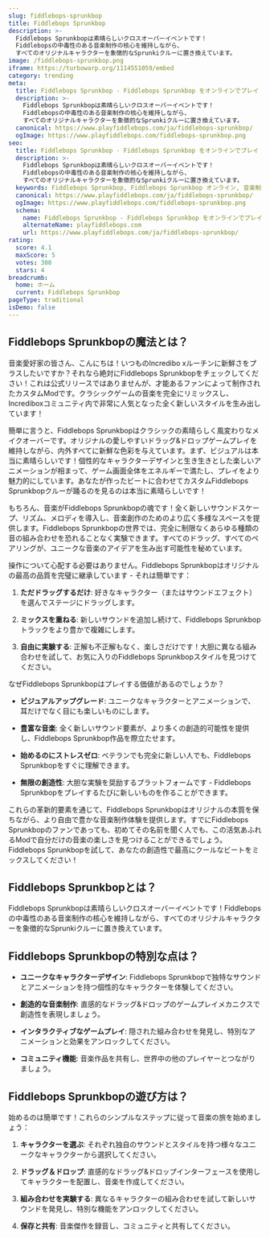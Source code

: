 ```yaml
---
slug: fiddlebops-sprunkbop
title: Fiddlebops Sprunkbop
description: >-
  Fiddlebops Sprunkbopは素晴らしいクロスオーバーイベントです！
  Fiddlebopsの中毒性のある音楽制作の核心を維持しながら、
  すべてのオリジナルキャラクターを象徴的なSprunkiクルーに置き換えています。
image: /fiddlebops-sprunkbop.png
iframe: https://turbowarp.org/1114551059/embed
category: trending
meta:
  title: Fiddlebops Sprunkbop - Fiddlebops Sprunkbop をオンラインでプレイ
  description: >-
    Fiddlebops Sprunkbopは素晴らしいクロスオーバーイベントです！
    Fiddlebopsの中毒性のある音楽制作の核心を維持しながら、
    すべてのオリジナルキャラクターを象徴的なSprunkiクルーに置き換えています。
  canonical: https://www.playfiddlebops.com/ja/fiddlebops-sprunkbop/
  ogImage: https://www.playfiddlebops.com/fiddlebops-sprunkbop.png
seo:
  title: Fiddlebops Sprunkbop - Fiddlebops Sprunkbop をオンラインでプレイ
  description: >-
    Fiddlebops Sprunkbopは素晴らしいクロスオーバーイベントです！
    Fiddlebopsの中毒性のある音楽制作の核心を維持しながら、
    すべてのオリジナルキャラクターを象徴的なSprunkiクルーに置き換えています。
  keywords: Fiddlebops Sprunkbop, Fiddlebops Sprunkbop オンライン, 音楽制作ゲーム, Sprunki
  canonical: https://www.playfiddlebops.com/ja/fiddlebops-sprunkbop/
  ogImage: https://www.playfiddlebops.com/fiddlebops-sprunkbop.png
  schema:
    name: Fiddlebops Sprunkbop - Fiddlebops Sprunkbop をオンラインでプレイ
    alternateName: playfiddlebops.com
    url: https://www.playfiddlebops.com/ja/fiddlebops-sprunkbop/
rating:
  score: 4.1
  maxScore: 5
  votes: 308
  stars: 4
breadcrumb:
  home: ホーム
  current: Fiddlebops Sprunkbop
pageType: traditional
isDemo: false
---
```


## Fiddlebops Sprunkbopの魔法とは？

音楽愛好家の皆さん、こんにちは！いつものIncredibo xルーチンに新鮮さをプラスしたいですか？それなら絶対にFiddlebops Sprunkbopをチェックしてください！これは公式リリースではありませんが、才能あるファンによって制作されたカスタムModです。クラシックゲームの音楽を完全にリミックスし、Incrediboxコミュニティ内で非常に人気となった全く新しいスタイルを生み出しています！

簡単に言うと、Fiddlebops Sprunkbopはクラシックの素晴らしく風変わりなメイクオーバーです。オリジナルの愛しやすいドラッグ&ドロップゲームプレイを維持しながら、内外すべてに新鮮な色彩を与えています。まず、ビジュアルは本当に素晴らしいです！個性的なキャラクターデザインと生き生きとした楽しいアニメーションが相まって、ゲーム画面全体をエネルギーで満たし、プレイをより魅力的にしています。あなたが作ったビートに合わせてカスタムFiddlebops Sprunkbopクルーが踊るのを見るのは本当に素晴らしいです！

もちろん、音楽がFiddlebops Sprunkbopの魂です！全く新しいサウンドスケープ、リズム、メロディを導入し、音楽創作のためのより広く多様なスペースを提供します。Fiddlebops Sprunkbopの世界では、完全に制限なくあらゆる種類の音の組み合わせを恐れることなく実験できます。すべてのドラッグ、すべてのペアリングが、ユニークな音楽のアイデアを生み出す可能性を秘めています。

操作について心配する必要はありません。Fiddlebops Sprunkbopはオリジナルの最高の品質を完璧に継承しています - それは簡単です：

1. **ただドラッグするだけ**: 好きなキャラクター（またはサウンドエフェクト）を選んでステージにドラッグします。

1. **ミックスを重ねる**: 新しいサウンドを追加し続けて、Fiddlebops Sprunkbopトラックをより豊かで複雑にします。

1. **自由に実験する**: 正解も不正解もなく、楽しさだけです！大胆に異なる組み合わせを試して、お気に入りのFiddlebops Sprunkbopスタイルを見つけてください。

なぜFiddlebops Sprunkbopはプレイする価値があるのでしょうか？

- **ビジュアルアップグレード**: ユニークなキャラクターとアニメーションで、耳だけでなく目にも楽しいものにします。

- **豊富な音楽**: 全く新しいサウンド要素が、より多くの創造的可能性を提供し、Fiddlebops Sprunkbop作品を際立たせます。

- **始めるのにストレスゼロ**: ベテランでも完全に新しい人でも、Fiddlebops Sprunkbopをすぐに理解できます。

- **無限の創造性**: 大胆な実験を奨励するプラットフォームです - Fiddlebops Sprunkbopをプレイするたびに新しいものを作ることができます。

これらの革新的要素を通じて、Fiddlebops Sprunkbopはオリジナルの本質を保ちながら、より自由で豊かな音楽制作体験を提供します。すでにFiddlebops Sprunkbopのファンであっても、初めてその名前を聞く人でも、この活気あふれるModで自分だけの音楽の楽しさを見つけることができるでしょう。Fiddlebops Sprunkbopを試して、あなたの創造性で最高にクールなビートをミックスしてください！

## Fiddlebops Sprunkbopとは？

Fiddlebops Sprunkbopは素晴らしいクロスオーバーイベントです！Fiddlebopsの中毒性のある音楽制作の核心を維持しながら、すべてのオリジナルキャラクターを象徴的なSprunkiクルーに置き換えています。

## Fiddlebops Sprunkbopの特別な点は？

- **ユニークなキャラクターデザイン**: Fiddlebops Sprunkbopで独特なサウンドとアニメーションを持つ個性的なキャラクターを体験してください。

- **創造的な音楽制作**: 直感的なドラッグ&ドロップのゲームプレイメカニクスで創造性を表現しましょう。

- **インタラクティブなゲームプレイ**: 隠された組み合わせを発見し、特別なアニメーションと効果をアンロックしてください。

- **コミュニティ機能**: 音楽作品を共有し、世界中の他のプレイヤーとつながりましょう。

## Fiddlebops Sprunkbopの遊び方は？

始めるのは簡単です！これらのシンプルなステップに従って音楽の旅を始めましょう：

1. **キャラクターを選ぶ**: それぞれ独自のサウンドとスタイルを持つ様々なユニークなキャラクターから選択してください。

1. **ドラッグ＆ドロップ**: 直感的なドラッグ&ドロップインターフェースを使用してキャラクターを配置し、音楽を作成してください。

1. **組み合わせを実験する**: 異なるキャラクターの組み合わせを試して新しいサウンドを発見し、特別な機能をアンロックしてください。

1. **保存と共有**: 音楽傑作を録音し、コミュニティと共有してください。